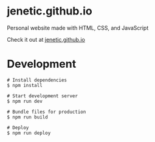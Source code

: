 # jenetic.github.io
Personal website made with HTML, CSS, and JavaScript

Check it out at [jenetic.github.io](https://jenetic.github.io/)

# Development
```shell
# Install dependencies
$ npm install

# Start development server
$ npm run dev

# Bundle files for production
$ npm run build

# Deploy
$ npm run deploy
```